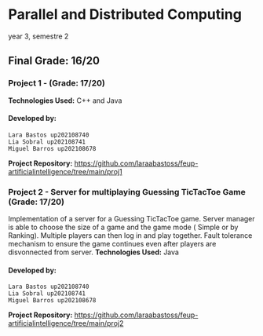 # Parallel and Distributed Computing

year 3, semestre 2

## Final Grade: 16/20

### Project 1 -  (Grade: 17/20)


**Technologies Used:** C++ and Java

#### Developed by:

    Lara Bastos up202108740
    Lia Sobral up202108741
    Miguel Barros up202108678

**Project Repository:**  https://github.com/laraabastoss/feup-artificialintelligence/tree/main/proj1


### Project 2 - Server for multiplaying Guessing TicTacToe Game (Grade: 17/20)

Implementation of a server for a Guessing TicTacToe game. Server manager is able to choose the size of a game and the game mode ( Simple or by Ranking). Multiple players can then log in and play together. Fault tolerance mechanism to ensure the game continues even after players are disvonnected from server.
**Technologies Used:** Java

#### Developed by:

    Lara Bastos up202108740
    Lia Sobral up202108741
    Miguel Barros up202108678

**Project Repository:**  https://github.com/laraabastoss/feup-artificialintelligence/tree/main/proj2



